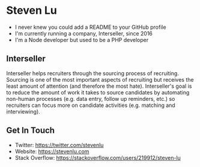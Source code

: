 # Steven Lu

* I never knew you could add a README to your GitHub profile
* I'm currently running a company, Interseller, since 2016
* I'm a Node developer but used to be a PHP developer

## Interseller

Interseller helps recruiters through the sourcing process of recruiting. Sourcing is one of the most important aspects of recruiting but receives the least amount of attention (and therefore the most hate). Interseller's goal is to reduce the amount of work it takes to source candidates by automating non-human processes (e.g. data entry, follow up reminders, etc.) so recruiters can focus more on candidate activities (e.g. matching and interviewing).

## Get In Touch

* Twitter: https://twitter.com/stevenlu
* Website: https://stevenlu.com
* Stack Overflow: https://stackoverflow.com/users/219912/steven-lu
